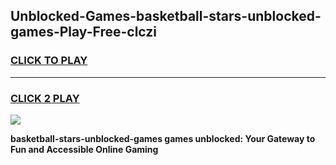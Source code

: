 
## Unblocked-Games-basketball-stars-unblocked-games-Play-Free-clczi
<h3>
<a href="https://premium76.site?title=basketball-stars-unblocked-games&ref=18A1">CLICK TO PLAY</a></h3>
<hr>

<h3>
<a href="https://premium76.site?title=basketball-stars-unblocked-games&ref=18A1">CLICK 2 PLAY</a>
  
</h3>

<a href="https://premium76.site?title=basketball-stars-unblocked-games&ref=18A1"><img src="https://clearcache.store/games.png"></a>


**basketball-stars-unblocked-games games unblocked: Your Gateway to Fun and Accessible Online Gaming**
